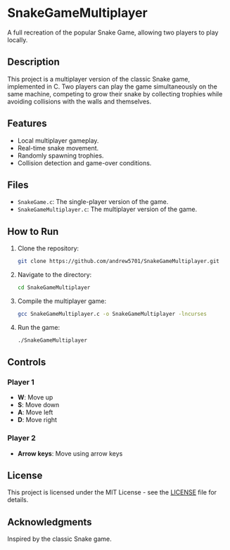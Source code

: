 # SnakeGameMultiplayer

A full recreation of the popular Snake Game, allowing two players to play locally.

## Description

This project is a multiplayer version of the classic Snake game, implemented in C. Two players can play the game simultaneously on the same machine, competing to grow their snake by collecting trophies while avoiding collisions with the walls and themselves.

## Features

- Local multiplayer gameplay.
- Real-time snake movement.
- Randomly spawning trophies.
- Collision detection and game-over conditions.

## Files

- `SnakeGame.c`: The single-player version of the game.
- `SnakeGameMultiplayer.c`: The multiplayer version of the game.

## How to Run

1. Clone the repository:
    ```bash
    git clone https://github.com/andrew5701/SnakeGameMultiplayer.git
    ```
2. Navigate to the directory:
    ```bash
    cd SnakeGameMultiplayer
    ```
3. Compile the multiplayer game:
    ```bash
    gcc SnakeGameMultiplayer.c -o SnakeGameMultiplayer -lncurses
    ```
4. Run the game:
    ```bash
    ./SnakeGameMultiplayer
    ```

## Controls

### Player 1
- **W**: Move up
- **S**: Move down
- **A**: Move left
- **D**: Move right

### Player 2
- **Arrow keys**: Move using arrow keys

## License

This project is licensed under the MIT License - see the [LICENSE](LICENSE) file for details.

## Acknowledgments

Inspired by the classic Snake game.
